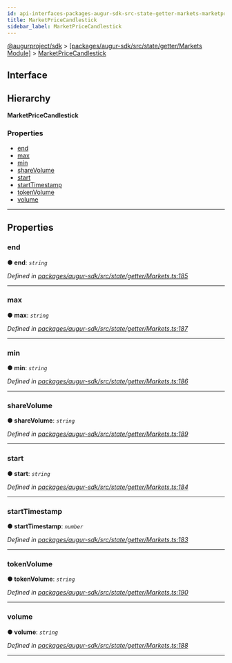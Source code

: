 ```yaml
---
id: api-interfaces-packages-augur-sdk-src-state-getter-markets-marketpricecandlestick
title: MarketPriceCandlestick
sidebar_label: MarketPriceCandlestick
---
```


[@augurproject/sdk](api-readme.md) > [[packages/augur-sdk/src/state/getter/Markets Module]](api-modules-packages-augur-sdk-src-state-getter-markets-module.md) > [MarketPriceCandlestick](api-interfaces-packages-augur-sdk-src-state-getter-markets-marketpricecandlestick.md)

## Interface

## Hierarchy

**MarketPriceCandlestick**

### Properties

* [end](api-interfaces-packages-augur-sdk-src-state-getter-markets-marketpricecandlestick.md#end)
* [max](api-interfaces-packages-augur-sdk-src-state-getter-markets-marketpricecandlestick.md#max)
* [min](api-interfaces-packages-augur-sdk-src-state-getter-markets-marketpricecandlestick.md#min)
* [shareVolume](api-interfaces-packages-augur-sdk-src-state-getter-markets-marketpricecandlestick.md#sharevolume)
* [start](api-interfaces-packages-augur-sdk-src-state-getter-markets-marketpricecandlestick.md#start)
* [startTimestamp](api-interfaces-packages-augur-sdk-src-state-getter-markets-marketpricecandlestick.md#starttimestamp)
* [tokenVolume](api-interfaces-packages-augur-sdk-src-state-getter-markets-marketpricecandlestick.md#tokenvolume)
* [volume](api-interfaces-packages-augur-sdk-src-state-getter-markets-marketpricecandlestick.md#volume)

---

## Properties

<a id="end"></a>

###  end

**● end**: *`string`*

*Defined in [packages/augur-sdk/src/state/getter/Markets.ts:185](https://github.com/AugurProject/augur/blob/0ea8996003/packages/augur-sdk/src/state/getter/Markets.ts#L185)*

___
<a id="max"></a>

###  max

**● max**: *`string`*

*Defined in [packages/augur-sdk/src/state/getter/Markets.ts:187](https://github.com/AugurProject/augur/blob/0ea8996003/packages/augur-sdk/src/state/getter/Markets.ts#L187)*

___
<a id="min"></a>

###  min

**● min**: *`string`*

*Defined in [packages/augur-sdk/src/state/getter/Markets.ts:186](https://github.com/AugurProject/augur/blob/0ea8996003/packages/augur-sdk/src/state/getter/Markets.ts#L186)*

___
<a id="sharevolume"></a>

###  shareVolume

**● shareVolume**: *`string`*

*Defined in [packages/augur-sdk/src/state/getter/Markets.ts:189](https://github.com/AugurProject/augur/blob/0ea8996003/packages/augur-sdk/src/state/getter/Markets.ts#L189)*

___
<a id="start"></a>

###  start

**● start**: *`string`*

*Defined in [packages/augur-sdk/src/state/getter/Markets.ts:184](https://github.com/AugurProject/augur/blob/0ea8996003/packages/augur-sdk/src/state/getter/Markets.ts#L184)*

___
<a id="starttimestamp"></a>

###  startTimestamp

**● startTimestamp**: *`number`*

*Defined in [packages/augur-sdk/src/state/getter/Markets.ts:183](https://github.com/AugurProject/augur/blob/0ea8996003/packages/augur-sdk/src/state/getter/Markets.ts#L183)*

___
<a id="tokenvolume"></a>

###  tokenVolume

**● tokenVolume**: *`string`*

*Defined in [packages/augur-sdk/src/state/getter/Markets.ts:190](https://github.com/AugurProject/augur/blob/0ea8996003/packages/augur-sdk/src/state/getter/Markets.ts#L190)*

___
<a id="volume"></a>

###  volume

**● volume**: *`string`*

*Defined in [packages/augur-sdk/src/state/getter/Markets.ts:188](https://github.com/AugurProject/augur/blob/0ea8996003/packages/augur-sdk/src/state/getter/Markets.ts#L188)*

___

